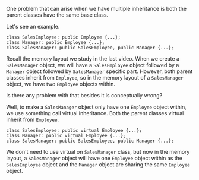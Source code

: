 
One problem that can arise when we have multiple inheritance is both the parent classes have the same base class.

Let's see an example.
```
class SalesEmployee: public Employee {...};
class Manager: public Employee {...};
class SalesManager: public SalesEmployee, public Manager {...};
```
Recall the memory layout we study in the last video. When we create a `SalesManager` object, we will have a `SalesEmployee` object followed by a `Manager` object followed by `SalesManager` specific part. However, both parent classes inherit from `Employee`, so in the memory layout of a `SalesManager` object, we have two `Employee` objects within.

Is there any problem with that besides it is conceptually wrong?

Well, to make a `SalesManager` object only have one `Employee` object within, we use something call virtual inheritance. Both the parent classes virtual inherit from `Employee`.
```
class SalesEmployee: public virtual Employee {...};
class Manager: public virtual Employee {...};
class SalesManager: public SalesEmployee, public Manager {...};
```
We don't need to use virtual on `SalesManager` class, but now in the memory layout, a `SalesManager` object will have one `Employee` object within as the `SalesEmployee` object and the `Manager` object are sharing the same `Employee` object.